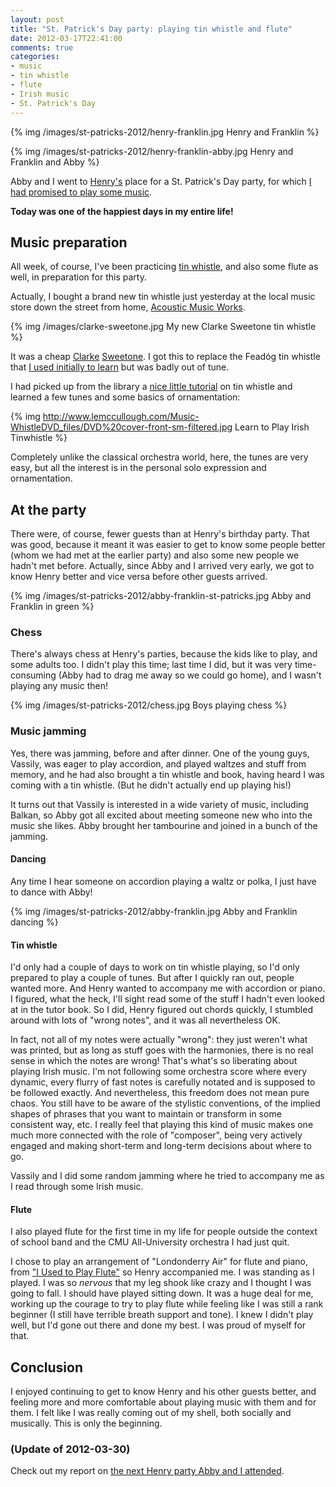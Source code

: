 ```yaml
---
layout: post
title: "St. Patrick's Day party: playing tin whistle and flute"
date: 2012-03-17T22:41:00
comments: true
categories: 
- music
- tin whistle
- flute
- Irish music
- St. Patrick's Day
---
```

{% img /images/st-patricks-2012/henry-franklin.jpg Henry and Franklin %}

{% img /images/st-patricks-2012/henry-franklin-abby.jpg Henry and Franklin and Abby %}

Abby and I went to [Henry's](/blog/2012/01/27/a-new-friends-very-musical-birthday-party-changed-my-life/) place for a St. Patrick's Day party, for which [I had promised to play some music](/blog/2012/03/12/quitting-the-cmu-all-university-orchestra-one-of-the-hardest-decisions-in-my-life/).

**Today was one of the happiest days in my entire life!**

<!--more-->

## Music preparation

All week, of course, I've been practicing [tin whistle](/blog/2012/03/12/quitting-the-cmu-all-university-orchestra-one-of-the-hardest-decisions-in-my-life/), and also some flute as well, in preparation for this party.

Actually, I bought a brand new tin whistle just yesterday at the local music store down the street from home, [Acoustic Music Works](http://www.acousticmusicworks.com/).

{% img /images/clarke-sweetone.jpg My new Clarke Sweetone tin whistle %}

It was a cheap [Clarke](http://www.clarketinwhistle.com/) [Sweetone](http://www.clarketinwhistle.com/products/sweetone-tin-whistle.aspx). I got this to replace the Feadóg tin whistle that [I used initially to learn](/blog/2011/12/11/learning-another-instrument-the-tin-whistle/) but was badly out of tune.

I had picked up from the library a [nice little tutorial](http://www.lemccullough.com/Music-WhistleDVD.html) on tin whistle and learned a few tunes and some basics of ornamentation:

{% img http://www.lemccullough.com/Music-WhistleDVD_files/DVD%20cover-front-sm-filtered.jpg Learn to Play Irish Tinwhistle %}

Completely unlike the classical orchestra world, here, the tunes are very easy, but all the interest is in the personal solo expression and ornamentation.

## At the party

There were, of course, fewer guests than at Henry's birthday party. That was good, because it meant it was easier to get to know some people better (whom we had met at the earlier party) and also some new people we hadn't met before. Actually, since Abby and I arrived very early, we got to know Henry better and vice versa before other guests arrived.

{% img /images/st-patricks-2012/abby-franklin-st-patricks.jpg Abby and Franklin in green %}

### Chess

There's always chess at Henry's parties, because the kids like to play, and some adults too. I didn't play this time; last time I did, but it was very time-consuming (Abby had to drag me away so we could go home), and I wasn't playing any music then!

{% img /images/st-patricks-2012/chess.jpg Boys playing chess %}

### Music jamming

Yes, there was jamming, before and after dinner. One of the young guys, Vassily, was eager to play accordion, and played waltzes and stuff from memory, and he had also brought a tin whistle and book, having heard I was coming with a tin whistle. (But he didn't actually end up playing his!)

It turns out that Vassily is interested in a wide variety of music, including Balkan, so Abby got all excited about meeting someone new who into the music she likes. Abby brought her tambourine and joined in a bunch of the jamming.

#### Dancing

Any time I hear someone on accordion playing a waltz or polka, I just have to dance with Abby!

{% img /images/st-patricks-2012/abby-franklin.jpg Abby and Franklin dancing %}

#### Tin whistle

I'd only had a couple of days to work on tin whistle playing, so I'd only prepared to play a couple of tunes. But after I quickly ran out, people wanted more. And Henry wanted to accompany me with accordion or piano. I figured, what the heck, I'll sight read some of the stuff I hadn't even looked at in the tutor book. So I did, Henry figured out chords quickly, I stumbled around with lots of "wrong notes", and it was all nevertheless OK.

In fact, not all of my notes were actually "wrong": they just weren't what was printed, but as long as stuff goes with the harmonies, there is no real sense in which the notes are wrong! That's what's so liberating about playing Irish music. I'm not following some orchestra score where every dynamic, every flurry of fast notes is carefully notated and is supposed to be followed exactly. And nevertheless, this freedom does not mean pure chaos. You still have to be aware of the stylistic conventions, of the implied shapes of phrases that you want to maintain or transform in some consistent way, etc. I really feel that playing this kind of music makes one much more connected with the role of "composer", being very actively engaged and making short-term and long-term decisions about where to go.

Vassily and I did some random jamming where he tried to accompany me as I read through some Irish music.

#### Flute

I also played flute for the first time in my life for people outside the context of school band and the CMU All-University orchestra I had just quit.

I chose to play an arrangement of "Londonderry Air" for flute and piano, from ["I Used to Play Flute"](/blog/2011/12/20/much-progress-playing-flute/) so Henry accompanied me. I was standing as I played. I was so *nervous* that my leg shook like crazy and I thought I was going to fall. I should have played sitting down. It was a huge deal for me, working up the courage to try to play flute while feeling like I was still a rank beginner (I still have terrible breath support and tone). I knew I didn't play well, but I'd gone out there and done my best. I was proud of myself for that.

## Conclusion

I enjoyed continuing to get to know Henry and his other guests better, and feeling more and more comfortable about playing music with them and for them. I felt like I was really coming out of my shell, both socially and musically. This is only the beginning.

### (Update of 2012-03-30)

Check out my report on [the next Henry party Abby and I attended](/blog/2012/03/30/a-delayed-st-patricks-day-party-playing-tin-whistle-and-alto-recorder/).

